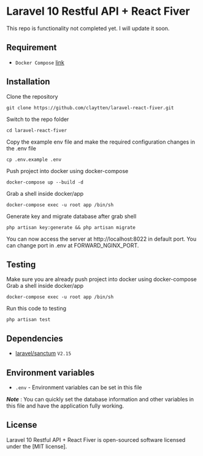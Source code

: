 Laravel 10 Restful API + React Fiver
===============
This repo is functionality not completed yet. I will update it soon.

## Requirement
 * `Docker Compose` [link](https://docs.docker.com/compose/install/)

## Installation
Clone the repository
```
git clone https://github.com/claytten/laravel-react-fiver.git
```
Switch to the repo folder
```
cd laravel-react-fiver
```
Copy the example env file and make the required configuration changes in the .env file
```
cp .env.example .env
```
Push project into docker using docker-compose
```
docker-compose up --build -d
```
Grab a shell inside docker/app
```
docker-compose exec -u root app /bin/sh
```
Generate key and migrate database after grab shell
```
php artisan key:generate && php artisan migrate
```
You can now access the server at http://localhost:8022 in default port. You can change port in .env at FORWARD_NGINX_PORT.

Testing
------------
Make sure you are already push project into docker using docker-compose
Grab a shell inside docker/app
```
docker-compose exec -u root app /bin/sh
```
Run this code to testing
```
php artisan test
```

## Dependencies
 * [laravel/sanctum](https://github.com/spatie/laravel-permission) `V2.15`

## Environment variables

- `.env` - Environment variables can be set in this file

***Note*** : You can quickly set the database information and other variables in this file and have the application fully working.

## License
Laravel 10 Restful API + React Fiver is open-sourced software licensed under the [MIT license].